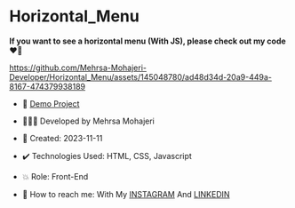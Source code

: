 # Horizontal_Menu

**If you want to see a horizontal menu (With JS), please check out my code ♥️👀**

https://github.com/Mehrsa-Mohajeri-Developer/Horizontal_Menu/assets/145048780/ad48d34d-20a9-449a-8167-474379938189

- 🔗 [Demo Project](https://mehrsamohajeri.github.io/Horizontal_Menu/)
  
- 👩🏻‍💻 Developed by Mehrsa Mohajeri

- 📆 Created: 2023-11-11

- ✔️ Technologies Used: HTML, CSS, Javascript

- 💥 Role: Front-End

- 📲 How to reach me: With My [INSTAGRAM](https://www.instagram.com/mehrsa_mohajeri_developer) And [LINKEDIN](https://www.linkedin.com/in/mehrsa-mohajeri-developer)
